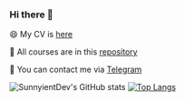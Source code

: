 ### Hi there 👋

😄 My CV is [here](https://drive.google.com/drive/folders/1HRgLCCWMBoHAiMu1uBu3SAzgjA6Cv46t?usp=sharing)

📖 All courses are in this [repository](https://github.com/SunnyientDev/all_courses)

💌 You can contact me via [Telegram](https://t.me/Sunny_Oronovskaya)

![SunnyientDev's GitHub stats](https://github-readme-stats.vercel.app/api?username=SunnyientDev&show_icons=true&theme=react)
[![Top Langs](https://github-readme-stats.vercel.app/api/top-langs/?username=SunnyientDev&langs_count=15&theme=react&layout=compact)](https://github.com/anuraghazra/github-readme-stats)  


